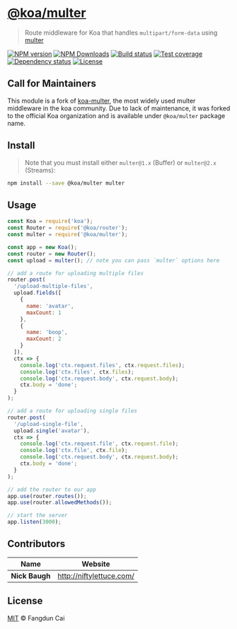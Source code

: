 # [**@koa/multer**](https://github.com/koa/multer)

> Route middleware for Koa that handles `multipart/form-data` using [multer][]

[![NPM version][npm-img]][npm-url]
[![NPM Downloads][downloads-image]][npm-url]
[![Build status][travis-img]][travis-url]
[![Test coverage][coveralls-img]][coveralls-url]
[![Dependency status][david-img]][david-url]
[![License][license-img]][license-url]


## Call for Maintainers

This module is a fork of [koa-multer][], the most widely used multer middleware in the koa community.  Due to lack of maintenance, it was forked to the official Koa organization and is available under `@koa/multer` package name.


## Install

> Note that you must install either `multer@1.x` (Buffer) or `multer@2.x` (Streams):

```sh
npm install --save @koa/multer multer
```


## Usage

```js
const Koa = require('koa');
const Router = require('@koa/router');
const multer = require('@koa/multer');

const app = new Koa();
const router = new Router();
const upload = multer(); // note you can pass `multer` options here

// add a route for uploading multiple files
router.post(
  '/upload-multiple-files',
  upload.fields([
    {
      name: 'avatar',
      maxCount: 1
    },
    {
      name: 'boop',
      maxCount: 2
    }
  ]),
  ctx => {
    console.log('ctx.request.files', ctx.request.files);
    console.log('ctx.files', ctx.files);
    console.log('ctx.request.body', ctx.request.body);
    ctx.body = 'done';
  }
);

// add a route for uploading single files
router.post(
  '/upload-single-file',
  upload.single('avatar'),
  ctx => {
    console.log('ctx.request.file', ctx.request.file);
    console.log('ctx.file', ctx.file);
    console.log('ctx.request.body', ctx.request.body);
    ctx.body = 'done';
  }
);

// add the router to our app
app.use(router.routes());
app.use(router.allowedMethods());

// start the server
app.listen(3000);
```


## Contributors

| Name           | Website                    |
| -------------- | -------------------------- |
| **Nick Baugh** | <http://niftylettuce.com/> |


## License

[MIT](LICENSE) © Fangdun Cai


## 

[npm-img]: https://img.shields.io/npm/v/@koa/multer.svg?style=flat-square

[npm-url]: https://npmjs.org/package/@koa/multer

[travis-img]: https://img.shields.io/travis/koajs/multer.svg?style=flat-square

[travis-url]: https://travis-ci.org/koajs/multer

[coveralls-img]: https://img.shields.io/coveralls/koajs/multer.svg?style=flat-square

[coveralls-url]: https://coveralls.io/r/koajs/multer?branch=master

[license-img]: https://img.shields.io/badge/license-MIT-green.svg?style=flat-square

[license-url]: LICENSE

[david-img]: https://img.shields.io/david/koajs/multer.svg?style=flat-square

[david-url]: https://david-dm.org/koajs/multer

[downloads-image]: https://img.shields.io/npm/dm/@koa/multer.svg?style=flat-square

[multer]: https://github.com/expressjs/multer

[koa-multer]: https://github.com/koa-modules/multer
